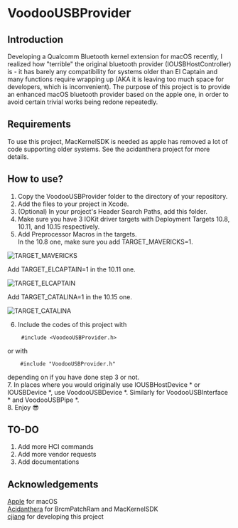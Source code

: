 # VoodooUSBProvider

## Introduction
Developing a Qualcomm Bluetooth kernel extension for macOS recently, I realized how "terrible" the original bluetooth provider (IOUSBHostController) is - it has barely any compatibility for systems older than El Captain and many functions require wrapping up (AKA it is leaving too much space for developers, which is inconvenient). The purpose of this project is to provide an enhanced macOS bluetooth provider based on the apple one, in order to avoid certain trivial works being redone repeatedly.

## Requirements
To use this project, MacKernelSDK is needed as apple has removed a lot of code supporting older systems. See the acidanthera project for more details.

## How to use?
1. Copy the VoodooUSBProvider folder to the directory of your repository. </br>
2. Add the files to your project in Xcode. </br>
3. (Optional) In your project's Header Search Paths, add this folder. </br>
4. Make sure you have 3 IOKit driver targets with Deployment Targets 10.8, 10.11, and 10.15 respectively. </br>
5. Add Preprocessor Macros in the targets. </br>
In the 10.8 one, make sure you add TARGET_MAVERICKS=1. </br>

<img src="https://github.com/AppleBluetooth/VoodooUSBProvider/tree/master/Resources/TARGET_MAVERICKS.png"
alt="TARGET_MAVERICKS"
/>

Add TARGET_ELCAPTAIN=1 in the 10.11 one. </br>

<img src="https://github.com/AppleBluetooth/VoodooUSBProvider/tree/master/Resources/TARGET_ELCAPTAIN.png"
alt="TARGET_ELCAPTAIN"
/>

Add TARGET_CATALINA=1 in the 10.15 one. </br>

<img src="https://github.com/AppleBluetooth/VoodooUSBProvider/tree/master/Resources/TARGET_CATALINA.png"
alt="TARGET_CATALINA"
/>

6. Include the codes of this project with 

        #include <VoodooUSBProvider.h>
or with

        #include "VoodooUSBProvider.h"
depending on if you have done step 3 or not. </br>
7. In places where you would originally use IOUSBHostDevice * or IOUSBDevice *, use VoodooUSBDevice *. Similarly for VoodooUSBInterface * and VoodooUSBPipe *. </br>
8. Enjoy 😎 </br>

## TO-DO
1. Add more HCI commands </br>
2. Add more vendor requests </br>
3. Add documentations </br>

## Acknowledgements
[Apple](https://www.apple.com) for macOS </br>
[Acidanthera](https://www.github.com/acidanthera) for BrcmPatchRam and MacKernelSDK </br>
[cjiang](https://www.github.com/CharlieJiangXXX) for developing this project </br>
